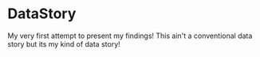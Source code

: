 # DataStory
My very first attempt to present my findings! This ain't a conventional data story but its my kind of data story!
